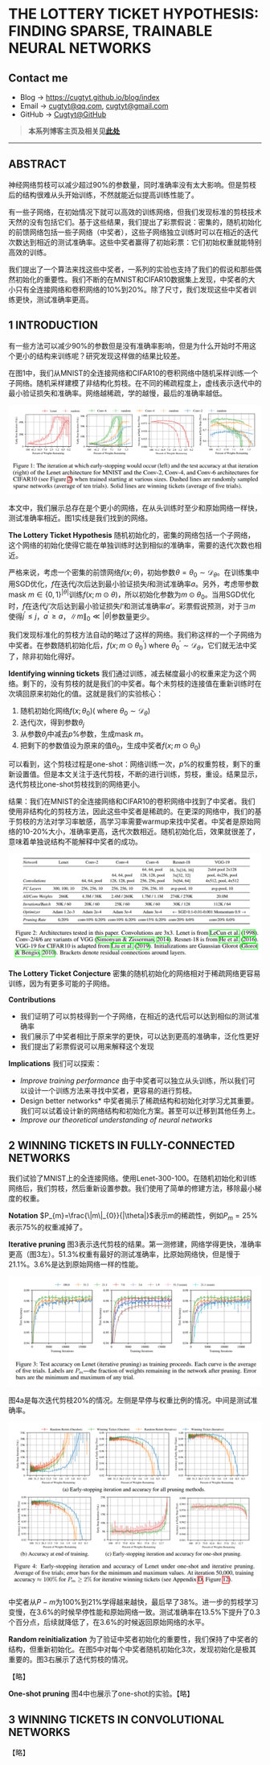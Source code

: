 # THE LOTTERY TICKET HYPOTHESIS: FINDING SPARSE, TRAINABLE NEURAL NETWORKS

## Contact me

* Blog -> <https://cugtyt.github.io/blog/index>
* Email -> <cugtyt@qq.com>, <cugtyt@gmail.com>
* GitHub -> [Cugtyt@GitHub](https://github.com/Cugtyt)

> **本系列博客主页及相关见**[**此处**](https://cugtyt.github.io/blog/papers/index)

---

<head>
    <script src="https://cdn.mathjax.org/mathjax/latest/MathJax.js?config=TeX-AMS-MML_HTMLorMML" type="text/javascript"></script>
    <script type="text/x-mathjax-config">
        MathJax.Hub.Config({
            tex2jax: {
            skipTags: ['script', 'noscript', 'style', 'textarea', 'pre'],
            inlineMath: [['$','$']]
            }
        });
    </script>
</head>

## ABSTRACT

神经网络剪枝可以减少超过90%的参数量，同时准确率没有太大影响。但是剪枝后的结构很难从头开始训练，不然就能近似提高训练性能了。

有一些子网络，在初始情况下就可以高效的训练网络，但我们发现标准的剪枝技术天然的没有包括它们。基于这些结果，我们提出了彩票假说：密集的，随机初始化的前馈网络包括一些子网络（中奖者），这些子网络独立训练时可以在相近的迭代次数达到相近的测试准确率。这些中奖者赢得了初始彩票：它们初始权重就能特别高效的训练。

我们提出了一个算法来找这些中奖者，一系列的实验也支持了我们的假说和那些偶然初始化的重要性。我们不断的在MNIST和CIFAR10数据集上发现，中奖者的大小只有全连接网络和卷积网络的10%到20%。除了尺寸，我们发现这些中奖者训练更快，测试准确率更高。

## 1 INTRODUCTION

有一些方法可以减少90%的参数但是没有准确率影响，但是为什么开始时不用这个更小的结构来训练呢？研究发现这样做的结果比较差。

在图1中，我们从MNIST的全连接网络和CIFAR10的卷积网络中随机采样训练一个子网络。随机采样建模了非结构化剪枝。在不同的稀疏程度上，虚线表示迭代中的最小验证损失和准确率。网络越稀疏，学的越慢，最后的准确率越低。

![](R/lottery-prun-fig1.png)

本文中，我们展示总存在是个更小的网络，在从头训练时至少和原始网络一样快，测试准确率相近。图1实线是我们找到的网络。

**The Lottery Ticket Hypothesis** 随机初始化的，密集的网络包括一个子网络，这个网络的初始化使得它能在单独训练时达到相似的准确率，需要的迭代次数也相近。

严格来说，考虑一个密集的前馈网络$f(x ; \theta)$，初始参数$\theta=\theta_{0} \sim \mathcal{D}_{\theta}$。在训练集中用SGD优化，$f$在迭代$j$次后达到最小验证损失$l$和测试准确率$a$。另外，考虑带参数mask $m \in\{0,1\}^{|\theta|}$训练$f(x ; m \odot \theta)$，所以初始化参数为$m \odot \theta_{0}$。当用SGD优化时，$f$在迭代$j‘$次后达到最小验证损失$l‘$和测试准确率$a’$。彩票假说预测，对于$\exists m$使得$j^{\prime} \leq j$，$a^{\prime} \geq a$，$\|m\|_{0} \ll|\theta|$参数量更少。

我们发现标准化的剪枝方法自动的略过了这样的网络。我们称这样的一个子网络为中奖者。在参数随机初始化后，$f\left(x ; m \odot \theta_{0}^{\prime}\right)$ where $\theta_{0}^{\prime} \sim \mathcal{D}_{\theta}$，它们就无法中奖了，除非初始化得好。

**Identifying winning tickets** 我们通过训练，减去梯度最小的权重来定为这个网络。剩下的，没有剪枝的就是我们的中奖者。每个未剪枝的连接值在重新训练时在次填回原来初始化的值。这就是我们的实验核心：

1. 随机初始化网络$f\left(x ; \theta_{0}\right)\left(\text { where } \theta_{0} \sim \mathcal{D}_{\theta}\right)$
2. 迭代j次，得到参数$\theta_{j}$
3. 从参数$\theta_{j}$中减去$p \%$参数，生成mask $m$。
4. 把剩下的参数值设为原来的值$\theta_{0}$，生成中奖者$f\left(x ; m \odot \theta_{0}\right)$

可以看到，这个剪枝过程是one-shot：网络训练一次，$p \%$的权重剪枝，剩下的重新设置值。但是本文关注于迭代剪枝，不断的进行训练，剪枝，重设。结果显示，迭代剪枝比one-shot剪枝找到的网络更小。

结果：我们在MNIST的全连接网络和CIFAR10的卷积网络中找到了中奖者。我们使用非结构化的剪枝方法，因此这些中奖者是稀疏的。在更深的网络中，我们的基于剪枝的方法对学习率敏感，高学习率需要warmup来找中奖者。中奖者是原始网络的10-20%大小，准确率更高，迭代次数相近。随机初始化后，效果就很差了，意味着单独说结构不能解释中奖者的成功。

![](R/lottery-prun-fig2.png)

**The Lottery Ticket Conjecture** 密集的随机初始化的网络相对于稀疏网络更容易训练，因为有更多可能的子网络。

**Contributions**
* 我们证明了可以剪枝得到一个子网络，在相近的迭代后可以达到相似的测试准确率
* 我们展示了中奖者相比于原来学的更快，可以达到更高的准确率，泛化性更好
* 我们提出了彩票假说可以用来解释这个发现

**Implications** 我们可以探索：
* *Improve training performance* 由于中奖者可以独立从头训练，所以我们可以设计一个训练方法来寻找中奖者，更容易的进行剪枝。
* Design better networks* 中奖者揭示了稀疏结构和初始化对学习尤其重要。我们可以试着设计新的网络结构和初始化方案。甚至可以迁移到其他任务上。
* *Improve our theoretical understanding of neural networks*

## 2 WINNING TICKETS IN FULLY-CONNECTED NETWORKS

我们试验了MNIST上的全连接网络。使用Lenet-300-100。在随机初始化和训练网络后，我们剪枝，然后重新设置参数。我们使用了简单的修建方法，移除最小梯度的权重。

**Notation** $P_{m}=\frac{\|m\|_{0}}{|\theta|}$表示m的稀疏性，例如$P_{m}=25 \%$表示75%的权重减掉了。

**Iterative pruning** 图3表示迭代剪枝的结果。第一测修建，网络学得更快，准确率更高（图3左）。51.3%权重有最好的测试准确率，比原始网络快，但是慢于21.1%。3.6%是达到原始网络一样的性能。

![](R/lottery-prun-fig3.png)

图4a是每次迭代剪枝20%的情况。左侧是早停与权重比例的情况。中间是测试准确率。

![](R/lottery-prun-fig4.png)

中奖者从$P-m$为100%到21%学得越来越快，最后早了38%。进一步的剪枝学习变慢，在3.6%的时候早停性能和原始网络一致。测试准确率在13.5%下提升了0.3个百分点，后续就降低了，在3.6%的时候返回原始网络的水平。

**Random reinitialization** 为了验证中奖者初始化的重要性，我们保持了中奖者的结构，但重新初始化。在图5中对每个中奖者随机初始化3次，发现初始化是极其重要的。图3右展示了迭代剪枝的情况。

【略】

**One-shot pruning** 图4中也展示了one-shot的实验。【略】

## 3 WINNING TICKETS IN CONVOLUTIONAL NETWORKS

【略】